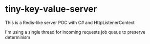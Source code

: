 # tiny-key-value-server
This is a Redis-like server POC with C# and HttpListenerContext

I'm using a single thread for incoming requests job queue to preserve determinism
